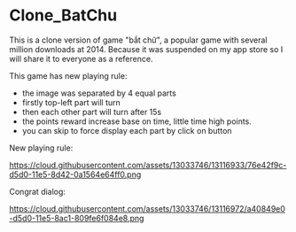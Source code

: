 # Clone_BatChu

This is a clone version of game "bắt chữ", a popular game with several million downloads at 2014. Because it was suspended on my app store so I will share it to everyone as a reference.

This game has new playing rule:
 - the image was separated by 4 equal parts
 - firstly top-left part will turn
 - then each other part will turn after 15s
 - the points reward increase base on time, little time high points.
 - you can skip to force display each part by click on button

New playing rule:

https://cloud.githubusercontent.com/assets/13033746/13116933/76e42f9c-d5d0-11e5-8d42-0a1564e64ff0.png

Congrat dialog:

https://cloud.githubusercontent.com/assets/13033746/13116972/a40849e0-d5d0-11e5-8ac1-809fe6f084e8.png
